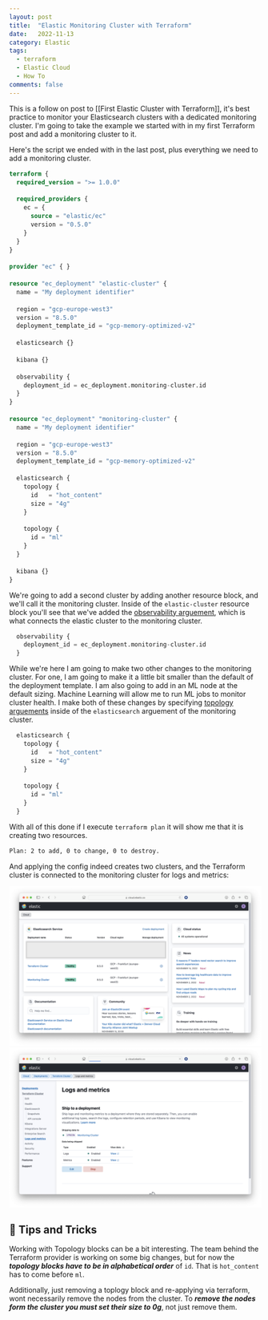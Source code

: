 ```yaml
---
layout: post
title:  "Elastic Monitoring Cluster with Terraform"
date:   2022-11-13
category: Elastic
tags:
  - terraform
  - Elastic Cloud
  - How To
comments: false
---
```


This is a follow on post to [[First Elastic Cluster with Terraform]], it's best practice to monitor your Elasticsearch clusters with a dedicated monitoring cluster. I'm going to take the example we started with in my first Terraform post and add a monitoring cluster to it.

<!--more-->

Here's the script we ended with in the last post, plus everything we need to add a monitoring cluster.

```terraform
terraform {
  required_version = ">= 1.0.0"

  required_providers {
    ec = {
      source = "elastic/ec"
      version = "0.5.0"
    }
  }
}

provider "ec" { }

resource "ec_deployment" "elastic-cluster" {
  name = "My deployment identifier"
  
  region = "gcp-europe-west3"
  version = "8.5.0"
  deployment_template_id = "gcp-memory-optimized-v2"
  
  elasticsearch {}
  
  kibana {}

  observability {
    deployment_id = ec_deployment.monitoring-cluster.id
  }
}

resource "ec_deployment" "monitoring-cluster" {
  name = "My deployment identifier"
  
  region = "gcp-europe-west3"
  version = "8.5.0"
  deployment_template_id = "gcp-memory-optimized-v2"
  
  elasticsearch {
    topology {
      id   = "hot_content"
      size = "4g"
    }

    topology {
      id = "ml"
    }
  }
  
  kibana {}
}
```

We're going to add a second cluster by adding another resource block, and we'll call it the monitoring cluster. Inside of the `elastic-cluster` resource block you'll see that we've added the [observability arguement](https://registry.terraform.io/providers/elastic/ec/latest/docs/resources/ec_deployment#observability), which is what connects the elastic cluster to the monitoring cluster.

```terraform
  observability {
    deployment_id = ec_deployment.monitoring-cluster.id
  }
```

While we're here I am going to make two other changes to the monitoring cluster. For one, I am going to make it a little bit smaller than the default of the deployment template. I am also going to add in an ML node at the default sizing. Machine Learning will allow me to run ML jobs to monitor cluster health. I make both of these changes by specifying [topology arguements](https://registry.terraform.io/providers/elastic/ec/latest/docs/resources/ec_deployment#size) inside of the `elasticsearch`  arguement of the monitoring cluster.

```terraform
  elasticsearch {
    topology {
      id   = "hot_content"
      size = "4g"
    }

    topology {
      id = "ml"
    }
  }
```

With all of this done if I execute `terraform plan` it will show me that it is creating two resources.

```sh
Plan: 2 to add, 0 to change, 0 to destroy.
```

And applying the config indeed creates two clusters, and the Terraform cluster is connected to the monitoring cluster for logs and metrics:

![New Clusters Showing in Elastic Cloud Console](https://raw.githubusercontent.com/wrathagom/wrathagom.github.io/927d5dbc974ca93a92b301c12a593eed4a7540e5/assets/img/blogImages/Screen%20Shot%202022-11-15%20at%209.35.51%20AM.png)
![Monitoring Logs Being Shipped to Monitoring Cluster](https://github.com/wrathagom/wrathagom.github.io/blob/927d5dbc974ca93a92b301c12a593eed4a7540e5/assets/img/blogImages/Screen%20Shot%202022-11-15%20at%209.37.10%20AM.png?raw=true)

## 🚨 Tips and Tricks
Working with Topology blocks can be a bit interesting. The team behind the Terraform provider is working on some big changes, but for now the ***topology blocks have to be in alphabetical order*** of `id`. That is `hot_content` has to come before `ml`.

Additionally, just removing a toplogy block and re-applying via terraform, wont necessarily remove the nodes from the cluster. To ***remove the nodes form the cluster you must set their size to 0g***, not just remove them.